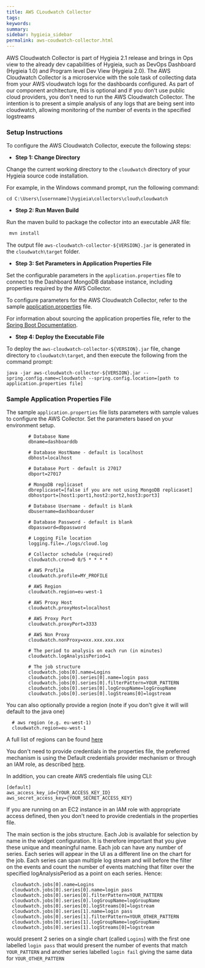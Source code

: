 ```yaml
---
title: AWS CLoudwatch Collector
tags:
keywords:
summary:
sidebar: hygieia_sidebar
permalink: aws-coudwatch-collector.html
---
```


AWS Cloudwatch Collector is part of Hygieia 2.1 release and brings in Ops view to the already dev capabilities of Hygieia, such as DevOps Dashboard (Hygieia 1.0) and Program level Dev View (Hygieia 2.0). The AWS Cloudwatch Collector is a microservice with the sole task of collecting data from your AWS vloudwatch logs for the dashboards configured. As part of our component architecture, this is optional and if you don't use public cloud providers, you don't need to run the AWS Cloudwatch Collector.
The intention is to present a simple analysis of any logs that are being sent into cloudwatch, allowing monitoring of the number of events in the specified
logstreams

### Setup Instructions

To configure the AWS Cloudwatch Collector, execute the following steps:

*   **Step 1: Change Directory**

Change the current working directory to the `cloudwatch` directory of your Hygieia source code installation.

For example, in the Windows command prompt, run the following command:

```
cd C:\Users\[usernname]\hygieia\collectors\cloud\cloudwatch
```

*   **Step 2: Run Maven Build**

Run the maven build to package the collector into an executable JAR file:

```bash
 mvn install
```

The output file `aws-cloudwatch-collector-${VERSION}.jar` is generated in the `cloudwatch\target` folder.

*   **Step 3: Set Parameters in Application Properties File**

Set the configurable parameters in the `application.properties` file to connect to the Dashboard MongoDB database instance, including properties required by the AWS Collector.

To configure parameters for the AWS Cloudwatch Collector, refer to the sample [application.properties](#sample-application-properties-file) file.

For information about sourcing the application properties file, refer to the [Spring Boot Documentation](http://docs.spring.io/spring-boot/docs/current-SNAPSHOT/reference/htmlsingle/#boot-features-external-config-application-property-files).

*   **Step 4: Deploy the Executable File**

To deploy the `aws-cloudwatch-collector-${VERSION}.jar` file, change directory to `cloudwatch\target`, and then execute the following from the command prompt:

```
java -jar aws-cloudwatch-collector-${VERSION}.jar --spring.config.name=cloudwatch --spring.config.location=[path to application.properties file]
```

### Sample Application Properties File

The sample `application.properties` file lists parameters with sample values to configure the AWS Collector. Set the parameters based on your environment setup.

```properties
		# Database Name
		dbname=dashboarddb

		# Database HostName - default is localhost
		dbhost=localhost

		# Database Port - default is 27017
		dbport=27017

		# MongoDB replicaset
		dbreplicaset=[false if you are not using MongoDB replicaset]
		dbhostport=[host1:port1,host2:port2,host3:port3]

		# Database Username - default is blank
		dbusername=dashboarduser

		# Database Password - default is blank
		dbpassword=dbpassword

		# Logging File location
		logging.file=./logs/cloud.log

		# Collector schedule (required)
		cloudwatch.cron=0 0/5 * * * *

        # AWS Profile
        cloudwatch.profile=MY_PROFILE

        # AWS Region
        cloudwatch.region=eu-west-1

		# AWS Proxy Host
		cloudwatch.proxyHost=localhost

		# AWS Proxy Port
		cloudwatch.proxyPort=3333

		# AWS Non Proxy
		cloudwatch.nonProxy=xxx.xxx.xxx.xxx

        # The period to analysis on each run (in minutes)
        cloudwatch.logAnalysisPeriod=1

        # The job structure
        cloudwatch.jobs[0].name=Logins
        cloudwatch.jobs[0].series[0].name=login pass
        cloudwatch.jobs[0].series[0].filterPattern=YOUR_PATTERN 
        cloudwatch.jobs[0].series[0].logGroupName=logGroupName
        cloudwatch.jobs[0].series[0].logStreams[0]=logstream
```

You can also optionally provide a region (note if you don't give it will will default to the java one)
```properties
  # aws region (e.g. eu-west-1)
  cloudwatch.region=eu-west-1
```
A full list of regions can be found [here](https://docs.aws.amazon.com/AmazonRDS/latest/UserGuide/Concepts.RegionsAndAvailabilityZones.html)

You don't need to provide credentials in the properties file, the preferred mechanism is using the Default credentials provider mechanism or through an IAM role, as described [here](http://docs.aws.amazon.com/AWSSdkDocsJava/latest/DeveloperGuide/credentials.html).

In addition, you can create AWS credentials file using CLI:
```properties
[default]
aws_access_key_id={YOUR_ACCESS_KEY_ID}
aws_secret_access_key={YOUR_SECRET_ACCESS_KEY}
```

If you are running on an EC2 instance in an IAM role with appropriate access defined, then you don't need to provide credentials in the properties file.

The main section is the jobs structure. Each Job is available for selection by name in the widget configuration. It is therefore important that you give these unique and meaningful name.
Each job can have any number of series. Each series will appear in the UI as a different line on the chart for the job.
Each series can span multiple log stream and will before the filter on the events and count the number of events matching
that filter over the specified logAnalysisPeriod as a point on each series. Hence:
```properties
  cloudwatch.jobs[0].name=Logins
  cloudwatch.jobs[0].series[0].name=login pass
  cloudwatch.jobs[0].series[0].filterPattern=YOUR_PATTERN 
  cloudwatch.jobs[0].series[0].logGroupName=logGroupName
  cloudwatch.jobs[0].series[0].logStreams[0]=logstream
  cloudwatch.jobs[0].series[1].name=login pass
  cloudwatch.jobs[0].series[1].filterPattern=YOUR_OTHER_PATTERN 
  cloudwatch.jobs[0].series[1].logGroupName=logGroupName
  cloudwatch.jobs[0].series[1].logStreams[0]=logstream
```

would present 2 series on a single chart (called `Logins`) with the first one labelled `login pass` that would present the number of 
events that match `YOUR_PATTERN` and another series labelled `login fail` giving the same data for `YOUR_OTHER_PATTERN` 
